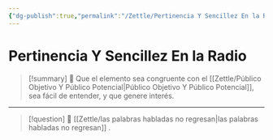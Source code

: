 ```yaml
---
{"dg-publish":true,"permalink":"/Zettle/Pertinencia Y Sencillez En la Radio/","title":"Pertinencia Y Sencillez En la Radio","tags":["ZeType/Idea"],"updated":"2023-10-02T15:12:57.811-05:00"}
---
```



# Pertinencia Y Sencillez En la Radio

> [!summary] 🧠
> Que el elemento sea congruente con el [[Zettle/Público Objetivo Y Público Potencial\|Público Objetivo Y Público Potencial]], sea fácil de entender, y que genere interés.

- - - 
> [!question] 🔗
> [[Zettle/las palabras habladas no regresan\|las palabras habladas no regresan]]
> .
